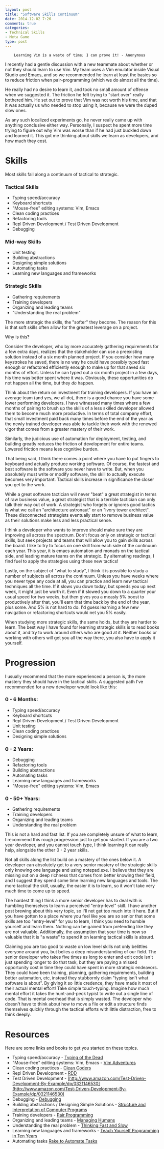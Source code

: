 ```yaml
---
layout: post
title: "Software Skills Continuum"
date: 2014-12-02 7:26
comments: true
categories: 
- Technical Skills
- Meta Game
type: post
---
```


        Learning Vim is a waste of time; I can prove it! - Anonymous
        
I recently had a gentle discussion with a new teammate about whether
or not they should learn to use Vim. My team uses a Vim emulator
inside Visual Studio and Emacs, and so we recommended he learn at
least the basics so to reduce friction when pair-programming (which we
do almost all the time).

He really had no desire to learn it, and took no small amount of
offense when we suggested it. The friction he felt trying to "start
over" really bothered him. He set out to prove that Vim was not worth
his time, and that it was actually us who needed to stop using it,
because we were the duped slow ones.

As any such localized experiments go, he never really came up with
anything conclusive either way. Personally, I suspect he spent more
time trying to figure out why Vim was worse than if he had just
buckled down and learned it. This got me thinking about skills we
learn as developers, and how much they cost.

# Skills

Most skills fall along a continuum of tactical to strategic.

### Tactical Skills

* Typing speed/accuracy
* Keyboard shortcuts
* "Mouse-free" editing systems: Vim, Emacs
* Clean coding practices
* Refactoring tools
* Repl Driven Development / Test Driven Development
* Debugging

### Mid-way Skills

* Unit testing
* Building abstractions
* Designing simple solutions
* Automating tasks
* Learning new languages and frameworks

### Strategic Skills

* Gathering requirements
* Training developers
* Organizing and leading teams
* "Understanding the real problem"

The more strategic the skills, the "softer" they become. The reason
for this is that soft skills often allow for the greatest leverage on
a project.

Why is this?

Consider the developer, who by more accurately gathering requirements
for a few extra days, realizes that the stakeholder can use a
preexisting solution instead of a six month planned project. If you
consider how many keystrokes he saved, there is no way he could have
possibly typed fast enough or refactored efficiently enough to make up
for that saved six months of effort. Unless he can typed out a six
month project in a few days, his time was better spent where it
was. Obviously, these opportunities do not happen all the time, but
they _do_ happen.

Think about the return on investment for training developers. If you
have an average team (and yes, we all do), there is a good chance you
have some lower performing developers. I have witnessed many times
where a few months of pairing to brush up the skills of a less skilled
developer allowed them to become much more productive. In terms of
total company effort, that small investment paid back many times
before the end of the year as the newly trained developer was able to
tackle their work with the renewed vigor that comes from a greater
mastery of their work.

Similarly, the judicious use of automation for deployment, testing,
and building greatly reduces the friction of development for entire
teams. Lowered friction means less cognitive burden.

That being said, I think there comes a point where you have to put
fingers to keyboard and actually produce working software. Of course,
the fastest and best software is the software you never have to
write. But, when you absolutely must write or modify software, the
skill to actually execute becomes very important. Tactical skills
increase in significance the closer you get to the work.

While a great software tactician will never "beat" a great strategist
in terms of raw business value, a great strategist that is a terrible
tactician can only talk their way out of work. A strategist who
forgets or ignores good tactics is what we call an "architecture
astronaut" or an "ivory tower architect". These disconnected
strategists eventually start to remove business value as their
solutions make less and less practical sense.

I think a developer who wants to improve should make sure they are
improving all across the spectrum. Don't focus only on strategic or
tactical skills, but seek projects and teams that will allow you to
gain skills across the board. I like to try to focus on one skill from
each side of the continuum each year. This year, it is emacs
automation and monads on the tactical side, and leading mature teams
on the strategic. By alternating readings, I find fuel to apply the
strategies using these new tactics!

Lastly, on the subject of "what to study", I think it is possible to
study a number of subjects all across the continuum. Unless you have
weeks where you never type any code at all, you can practice and learn
new tactical techniques all the time. If it slows you down today, but
speeds you up next week, it might just be worth it. Even if it slowed
you down to a quarter your usual speed for two weeks, but then gives
you a measly 5% boost to productively after that, you'll earn that
time back by the end of the year, plus some. And 5% is not hard to
do. I'd guess learning a few new navigation or refactoring shortcuts
would net you 5% easily.

When studying more strategic skills, the same holds, but they are
harder to learn. The best way I have found for learning strategic
skills is to read books about it, and try to work around others who
are good at it. Neither books or working with others will get you all
the way there, you also have to apply it yourself.

# Progression

I usually recommend that the more experienced a person is, the more
mastery they should have in the tactical skills. A suggested path I've
recommended for a new developer would look like this:

### 0 - 6 Months:

* Typing speed/accuracy
* Keyboard shortcuts
* Repl Driven Development / Test Driven Development
* Unit testing
* Clean coding practices
* Designing simple solutions

### 0 - 2 Years:

* Debugging
* Refactoring tools
* Building abstractions
* Automating tasks
* Learning new languages and frameworks
* "Mouse-free" editing systems: Vim, Emacs

### 0 - 50+ Years:

* Gathering requirements
* Training developers
* Organizing and leading teams
* Understanding the real problem

This is not a hard and fast list. If you are completely unsure of what
to learn, I recommend this rough progression just to get you
started. If you are a two year developer, and you cannot touch type, I
think learning it can really help, alongside the other 0 - 2 year
skills.

Not all skills along the list build on a mastery of the ones below
it. A developer can absolutely get to a very senior mastery of the
strategic skills only knowing one language and using notepad.exe. I
believe that they are missing out on a deep richness that comes from
better knowing their field, and I suggest they spend some time learning new
languages and tools. The more tactical the skill, usually, the easier
it is to learn, so it won't take very much time to come up to
speed. 

The hardest thing I think a more senior developer has to deal with is
humbling themselves to learn a perceived "entry-level" skill. I have
another post brewing about this very topic, so I'll not get too much
into it here. But if you have gotten to a place where you feel like
you are so senior that some skills are too "entry-level" for you to
learn, I think you need to humble yourself and learn them. Nothing can
be gained from pretending like they are not valuable. Additionally,
the assumption that your time is now so valuable that it is "a waste"
to spend it on learning tactical skills is absurd.

Claiming you are too good to waste on low level skills not only
belittles everyone around you, but belies a deep misunderstanding of
our field. The senior developer who takes five times as long to enter
and edit code isn't just spending longer to do that task, but they are
paying a missed opportunity cost in time they could have spent in more
strategic endeavors. They could have been training, planning,
gathering requirements, building better automation, etc, instead they
stubbornly claim "typing isn't what software is about". By giving it
so little credence, they have made it most of their actual mental
effort! Take simple touch-typing. Imagine how much mental effort it
takes the hunt-and-peck typist to write out a single line of
code. That is mental overhead that is simply wasted. The developer who
doesn't have to think about how to move a file or edit a structure
finds themselves quickly through the tactical efforts with little
distraction, free to think deeply.

# Resources

Here are some links and books to get you started on these topics.

* Typing speed/accuracy - [Typing of the Dead](http://store.steampowered.com/agecheck/app/246580/)
* "Mouse-free" editing systems: Vim, Emacs - [Vim Adventures](http://vim-adventures.com/)
* Clean coding practices - [Clean Coders](https://cleancoders.com/)
* Repl Driven Development - [RDD](http://blog.jayfields.com/2014/01/repl-driven-development.html)
* Test Driven Development - [http://www.amazon.com/Test-Driven-Development-By-Example/dp/0321146530](http://www.amazon.com/Test-Driven-Development-By-Example/dp/0321146530) 
* Debugging - [Debugging](http://c.learncodethehardway.org/book/ex31.html)
* Building abstractions / Designing Simple Solutions - [Structure and Interpretation of Computer Programs](http://mitpress.mit.edu/sicp/full-text/book/book-Z-H-4.html#%_toc_start)
* Training developers - [Pair Programming](http://en.wikipedia.org/wiki/Pair_programming)
* Organizing and leading teams - [Managing Humans](http://managinghumans.com/)
* Understanding the real problem - [Thinking Fast and Slow](http://en.wikipedia.org/wiki/Thinking,_Fast_and_Slow)
* Learning new languages and frameworks - [Teach Yourself Programming in Ten Years](http://norvig.com/21-days.html)
* Automating tasks [Rake to Automate Tasks](http://www.stuartellis.eu/articles/rake/)


